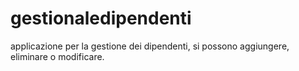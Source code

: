# gestionaledipendenti
 applicazione per la gestione dei dipendenti, si possono aggiungere, eliminare o modificare.
